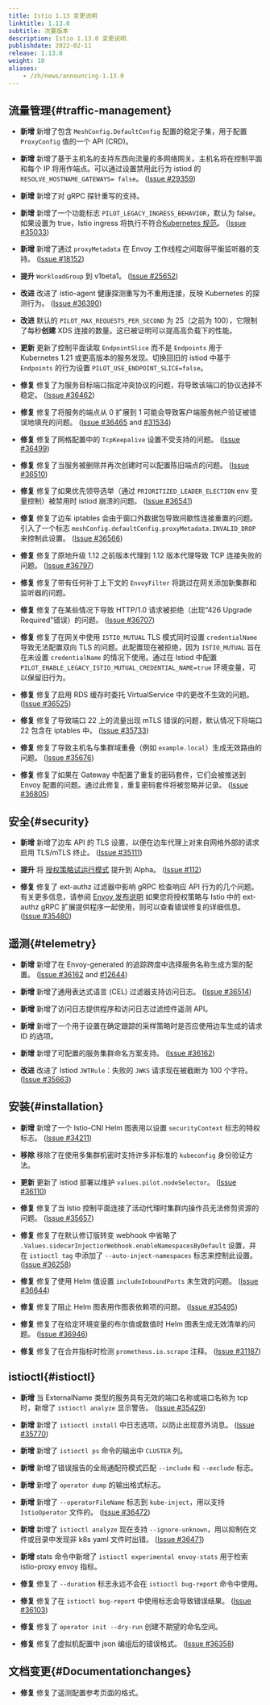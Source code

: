 ```yaml
---
title: Istio 1.13 变更说明
linktitle: 1.13.0
subtitle: 次要版本
description: Istio 1.13.0 变更说明.
publishdate: 2022-02-11
release: 1.13.0
weight: 10
aliases:
    - /zh/news/announcing-1.13.0
---
```


## 流量管理{#traffic-management}

- **新增** 新增了包含 `MeshConfig.DefaultConfig` 配置的稳定子集，用于配置 `ProxyConfig` 值的一个 ​​API (CRD)。

- **新增** 新增了基于主机名的支持东西向流量的多网络网关。主机名将在控制平面和每个 IP 将用作端点。可以通过设置禁用此行为 istiod 的     `RESOLVE_HOSTNAME_GATEWAYS= false`。
  ([Issue #29359](https://github.com/istio/istio/issues/29359))

- **新增** 新增了对 gRPC 探针重写的支持。

- **新增** 新增了一个功能标志 `PILOT_LEGACY_INGRESS_BEHAVIOR`，默认为 false。如果设置为 true，Istio ingress 将执行不符合[Kubernetes 规范](https://kubernetes.io/docs/concepts/services-networking/ingress/#multiple-matches)。
  ([Issue #35033](https://github.com/istio/istio/issues/35033))

- **新增** 新增了通过 `proxyMetadata` 在 Envoy 工作线程之间取得平衡监听器的支持。
  ([Issue #18152](https://github.com/istio/istio/issues/18152))

- **提升** `WorkloadGroup` 到 v1beta1。
  ([Issue #25652](https://github.com/istio/istio/issues/25652))

- **改进** 改进了 istio-agent 健康探测重写为不重用连接，反映 Kubernetes 的探测行为。
  ([Issue #36390](https://github.com/istio/istio/issues/36390))

- **改进** 默认的 `PILOT_MAX_REQUESTS_PER_SECOND` 为 25（之前为 100），它限制了每秒**创建** XDS 连接的数量。这已被证明可以提高高负载下的性能。

- **更新** 更新了控制平面读取 `EndpointSlice` 而不是 `Endpoints` 用于 Kubernetes 1.21 或更高版本的服务发现。切换回旧的 istiod 中基于 `Endpoints` 的行为设置 `PILOT_USE_ENDPOINT_SLICE=false`。

- **修复** 修复了为服务目标端口指定冲突协议的问题，将导致该端口的协议选择不稳定。
  ([Issue #36462](https://github.com/istio/istio/issues/36462))

- **修复** 修复了将服务的端点从 0 扩展到 1 可能会导致客户端服务帐户验证被错误地填充的问题。
  ([Issue #36465](https://github.com/istio/istio/issues/36465) and [#31534](https://github.com/istio/istio/issues/31534))

- **修复** 修复了网格配置中的 `TcpKeepalive` 设置不受支持的问题。
  ([Issue #36499](https://github.com/istio/istio/issues/36499))

- **修复** 修复了当服务被删除并再次创建时可以配置陈旧端点的问题。
  ([Issue #36510](https://github.com/istio/istio/issues/36510))

- **修复** 修复了如果优先领导选举（通过 `PRIORITIZED_LEADER_ELECTION` env 变量控制）被禁用时 istiod 崩溃的问题。
  ([Issue #36541](https://github.com/istio/istio/issues/36541))

- **修复** 修复了边车 iptables 会由于窗口外数据包导致间歇性连接重置的问题。引入了一个标志 `meshConfig.defaultConfig.proxyMetadata.INVALID_DROP` 来控制此设置。
  ([Issue #36566](https://github.com/istio/istio/pull/36566))

- **修复** 修复了原地升级 1.12 之前版本代理到 1.12 版本代理导致 TCP 连接失败的问题。
  ([Issue #36797](https://github.com/istio/istio/pull/36797))

- **修复** 修复了带有任何补丁上下文的 `EnvoyFilter` 将跳过在网关添加新集群和监听器的问题。

- **修复** 修复了在某些情况下导致 HTTP/1.0 请求被拒绝（出现“426 Upgrade Required”错误）的问题。
  ([Issue #36707](https://github.com/istio/istio/issues/36707))

- **修复** 修复了在网关中使用 `ISTIO_MUTUAL` TLS 模式同时设置 `credentialName` 导致无法配置双向 TLS 的问题。此配置现在被拒绝，因为 `ISTIO_MUTUAL` 旨在在未设置 `credentialName` 的情况下使用。通过在 Istiod 中配置 `PILOT_ENABLE_LEGACY_ISTIO_MUTUAL_CREDENTIAL_NAME=true` 环境变量，可以保留旧行为。

- **修复** 修复了启用 RDS 缓存时委托 VirtualService 中的更改不生效的问题。
  ([Issue #36525](https://github.com/istio/istio/issues/36525))

- **修复** 修复了导致端口 22 上的流量出现 mTLS 错误的问题，默认情况下将端口 22 包含在 iptables 中。
  ([Issue #35733](https://github.com/istio/istio/issues/35733))

- **修复** 修复了导致主机名与集群域重叠（例如 `example.local`）生成无效路由的问题。
  ([Issue #35676](https://github.com/istio/istio/issues/35676))

- **修复** 修复了如果在 Gateway 中配置了重复的密码套件，它们会被推送到 Envoy 配置的问题。通过此修复，重复密码套件将被忽略并记录。
  ([Issue #36805](https://github.com/istio/istio/issues/36805))

## 安全{#security}

- **新增** 新增了边车 API 的 TLS 设置，以便在边车代理上对来自网格外部的请求启用 TLS/mTLS 终止。
  ([Issue #35111](https://github.com/istio/istio/issues/35111))

- **提升** 将 [授权策略试运行模式](/zh/docs/tasks/security/authorization/authz-dry-run/) 提升到 Alpha。
  ([Issue #112](https://github.com/istio/enhancements/pull/112))

- **修复** 修复了 ext-authz 过滤器中影响 gRPC 检查响应 API 行为的几个问题。有关更多信息，请参阅 [Envoy 发布说明](https://www.envoyproxy.io/docs/envoy/latest/version_history/v1.20.0#bug-fixes) 如果您将授权策略与 Istio 中的 ext-authz gRPC 扩展提供程序一起使用，则可以查看错误修复的详细信息。
  ([Issue #35480](https://github.com/istio/istio/issues/35480))

## 遥测{#telemetry}

- **新增** 新增了在 Envoy-generated 的追踪跨度中选择服务名称生成方案的配置。
  ([Issue #36162](https://github.com/istio/istio/issues/36162) and [#12644](https://github.com/istio/istio/issues/12644))

- **新增** 新增了通用表达式语言 (CEL) 过滤器支持访问日志。
  ([Issue #36514](https://github.com/istio/istio/issues/36514))

- **新增** 新增了访问日志提供程序和访问日志过滤控件遥测 API。

- **新增** 新增了一个用于设置在确定跟踪的采样策略时是否应使用边车生成的请求 ID 的选项。

- **新增** 新增了可配置的服务集群命名方案支持。
  ([Issue #36162](https://github.com/istio/istio/issues/36162))

- **改进** 改进了 Istiod `JWTRule`：失败的 `JWKS` 请求现在被截断为 100 个字符。
  ([Issue #35663](https://github.com/istio/istio/issues/35663))

## 安装{#installation}

- **新增** 新增了一个 Istio-CNI Helm 图表用以设置 `securityContext` 标志的特权标志。
  ([Issue #34211](https://github.com/istio/istio/issues/34211))

- **移除** 移除了在使用多集群机密时支持许多非标准的 `kubeconfig` 身份验证方法。

- **更新** 更新了 istiod 部署以维护 `values.pilot.nodeSelector`。
  ([Issue #36110](https://github.com/istio/istio/issues/36110))

- **修复** 修复了当 Istio 控制平面连接了活动代理时集群内操作员无法修剪资源的问题。
  ([Issue #35657](https://github.com/istio/istio/issues/35657))

- **修复** 修复了在默认修订版转变 webhook 中省略了 `.Values.sidecarInjectiorWebhook.enableNamespacesByDefault` 设置，并在 `istioctl tag` 中添加了 `--auto-inject-namespaces` 标志来控制此设置。
  ([Issue #36258](https://github.com/istio/istio/issues/36258))

- **修复** 修复了使用 Helm 值设置 `includeInboundPorts` 未生效的问题。
  ([Issue #36644](https://github.com/istio/istio/issues/36644))

- **修复** 修复了阻止 Helm 图表用作图表依赖项的问题。
  ([Issue #35495](https://github.com/istio/istio/issues/35495))

- **修复** 修复了在给定环境变量的布尔值或数值时 Helm 图表生成无效清单的问题。
  ([Issue #36946](https://github.com/istio/istio/issues/36946))

- **修复** 修复了在合并指标时检测 `prometheus.io.scrape` 注释。
  ([Issue #31187](https://github.com/istio/istio/issues/31187))

## istioctl{#istioctl}

- **新增** 当 ExternalName 类型的服务具有无效的端口名称或端口名称为 tcp 时，新增了 `istioctl analyze` 显示警告。
  ([Issue #35429](https://github.com/istio/istio/issues/35429))

- **新增** 新增了 `istioctl install` 中日志选项，以防止出现意外消息。
  ([Issue #35770](https://github.com/istio/istio/issues/35770))

- **新增**  新增了 `istioctl ps` 命令的输出中 `CLUSTER` 列。

- **新增** 新增了错误报告的全局通配符模式匹配 `--include` 和 `--exclude` 标志。

- **新增** 新增了 `operator dump` 的输出格式标志。

- **新增** 新增了 `--operatorFileName` 标志到 `kube-inject`，用以支持 `IstioOperator` 文件的。
  ([Issue #36472](https://github.com/istio/istio/issues/36472))

- **新增** 新增了 `istioctl analyze` 现在支持 `--ignore-unknown`，用以抑制在文件或目录中发现非 k8s yaml 文件时出错。
  ([Issue #36471](https://github.com/istio/istio/issues/36471))

- **新增** stats 命令中新增了 `istioctl experimental envoy-stats` 用于检索 istio-proxy envoy 指标。

- **修复** 修复了 `--duration` 标志永远不会在 `istioctl bug-report` 命令中使用。

- **修复** 修复了在 `istioctl bug-report` 中使用标志会导致错误结果。
  ([Issue #36103](https://github.com/istio/istio/issues/36103))

- **修复** 修复了 `operator init --dry-run` 创建不期望的命名空间。

- **修复** 修复了虚拟机配置中 json 编组后的错误格式。
  ([Issue #36358](https://github.com/istio/istio/issues/36358))

## 文档变更{#Documentationchanges}

- **修复** 修复了遥测配置参考页面的格式。
